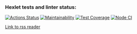 ### Hexlet tests and linter status:
[![Actions Status](https://github.com/hellion86/frontend-project-lvl3/workflows/hexlet-check/badge.svg)](https://github.com/hellion86/frontend-project-lvl3/actions)
[![Maintainability](https://api.codeclimate.com/v1/badges/3414bb74acd4e63ae159/maintainability)](https://codeclimate.com/github/hellion86/frontend-project-lvl3/maintainability)
[![Test Coverage](https://api.codeclimate.com/v1/badges/3414bb74acd4e63ae159/test_coverage)](https://codeclimate.com/github/hellion86/frontend-project-lvl3/test_coverage)
[![Node CI](https://github.com/hellion86/frontend-project-lvl3/workflows/linter-test/badge.svg)](https://github.com/hellion86/frontend-project-lvl3/actions)

[Link to rss reader](https://rsshexlet.vercel.app/)